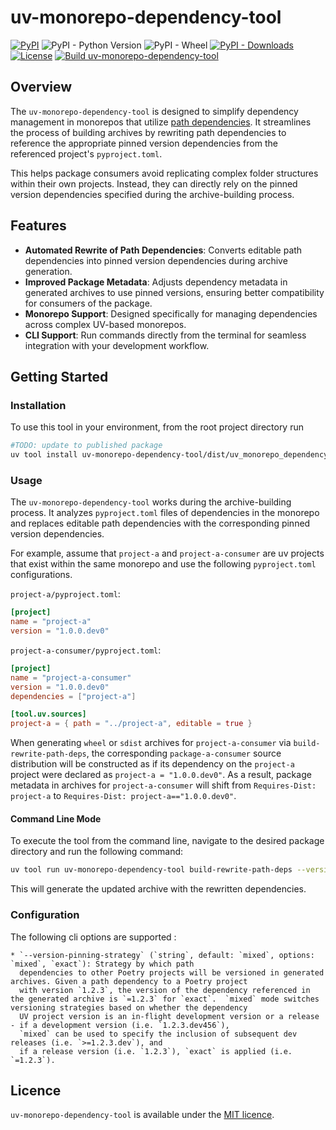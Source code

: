 # uv-monorepo-dependency-tool

[![PyPI](https://img.shields.io/pypi/v/uv-monorepo-dependency-tool?logo=python&logoColor=gold)](https://pypi.org/project/uv-monorepo-dependency-tool/)
![PyPI - Python Version](https://img.shields.io/pypi/pyversions/uv-monorepo-dependency-tool?logo=python&logoColor=gold)
![PyPI - Wheel](https://img.shields.io/pypi/wheel/uv-monorepo-dependency-tool?logo=python&logoColor=gold)
[![PyPI - Downloads](https://img.shields.io/pypi/dm/uv-monorepo-dependency-tool?color=blue&label=Installs&logo=pypi&logoColor=gold)](https://pypi.org/project/uv-monorepo-dependency-tool/)
[![License](https://img.shields.io/github/license/mashape/apistatus.svg)](https://opensource.org/licenses/mit)
[![Build uv-monorepo-dependency-tool](https://github.com/TechnologyBrewery/uv-monorepo-dependency-tool/actions/workflows/build.yaml/badge.svg)](https://github.com/TechnologyBrewery/uv-monorepo-dependency-tool/actions/workflows/build.yaml)

## Overview

The `uv-monorepo-dependency-tool` is designed to simplify dependency management in monorepos that utilize [path dependencies](https://docs.astral.sh/uv/concepts/projects/dependencies/#editable-dependencies). It streamlines the process of building archives by rewriting path dependencies to reference the appropriate pinned version dependencies from the referenced project's `pyproject.toml`.

This helps package consumers avoid replicating complex folder structures within their own projects. Instead, they can directly rely on the pinned version dependencies specified during the archive-building process.

## Features

- **Automated Rewrite of Path Dependencies**: Converts editable path dependencies into pinned version dependencies during archive generation.
- **Improved Package Metadata**: Adjusts dependency metadata in generated archives to use pinned versions, ensuring better compatibility for consumers of the package.
- **Monorepo Support**: Designed specifically for managing dependencies across complex UV-based monorepos.
- **CLI Support**: Run commands directly from the terminal for seamless integration with your development workflow.

## Getting Started

### Installation

To use this tool in your environment, from the root project directory run
```bash
#TODO: update to published package
uv tool install uv-monorepo-dependency-tool/dist/uv_monorepo_dependency_tool-1.0.0.dev0-py3-none-any.whl 
```

### Usage

The `uv-monorepo-dependency-tool` works during the archive-building process. It analyzes `pyproject.toml` files of dependencies in the monorepo and replaces editable path dependencies with the corresponding pinned version dependencies.

For example, assume that `project-a` and `project-a-consumer` are uv projects that exist within the same monorepo and use the following `pyproject.toml`
configurations.

`project-a/pyproject.toml`:
```toml
[project]
name = "project-a"
version = "1.0.0.dev0"
```

`project-a-consumer/pyproject.toml`:
```toml
[project]
name = "project-a-consumer"
version = "1.0.0.dev0"
dependencies = ["project-a"]

[tool.uv.sources]
project-a = { path = "../project-a", editable = true }
```
When generating `wheel` or `sdist` archives for `project-a-consumer`  via `build-rewrite-path-deps`, the corresponding `package-a-consumer` source distribution will be constructed as if its dependency on the
`project-a` project were declared as `project-a = "1.0.0.dev0"`.  As a result, package metadata in archives for `project-a-consumer` will shift from
`Requires-Dist: project-a` to `Requires-Dist: project-a=="1.0.0.dev0"`.

#### Command Line Mode

To execute the tool from the command line, navigate to the desired package directory and run the following command:

```bash
uv tool run uv-monorepo-dependency-tool build-rewrite-path-deps --version-pinning-strategy=mixed     
```

This will generate the updated archive with the rewritten dependencies.

### Configuration

The following cli options are supported :

    * `--version-pinning-strategy` (`string`, default: `mixed`, options: `mixed`, `exact`): Strategy by which path
      dependencies to other Poetry projects will be versioned in generated archives. Given a path dependency to a Poetry project
      with version `1.2.3`, the version of the dependency referenced in the generated archive is `=1.2.3` for `exact`.  `mixed` mode switches versioning strategies based on whether the dependency
      UV project version is an in-flight development version or a release - if a development version (i.e. `1.2.3.dev456`),
      `mixed` can be used to specify the inclusion of subsequent dev releases (i.e. `>=1.2.3.dev`), and
      if a release version (i.e. `1.2.3`), `exact` is applied (i.e. `=1.2.3`).

## Licence

`uv-monorepo-dependency-tool` is available under the [MIT licence][mit_licence].

[uv]: https://docs.astral.sh/uv/
[uv build]: https://docs.astral.sh/uv/reference/cli/#uv-build
[mit_licence]: http://dan.mit-license.org/